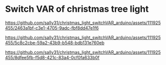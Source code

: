 # Switch VAR of christmas tree light





https://github.com/sally31/christmas_light_switchVAR_arduino/assets/111925455/2463a1bf-c3e1-4705-9adc-fbf8dd47e1f6




https://github.com/sally31/christmas_light_switchVAR_arduino/assets/111925455/5c8c2cbe-59a2-43b9-b548-bdb131e760eb




https://github.com/sally31/christmas_light_switchVAR_arduino/assets/111925455/8dfee5fb-f5d8-421c-83a4-0cf0fa633b0f








